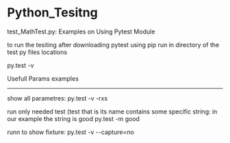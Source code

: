 # Python_Tesitng
test_MathTest.py:
Examples on Using Pytest Module


to run the tesiting after downloading pytest using pip
run in directory of the  test py files locations

py.test -v

Usefull Params examples
__________________________

show all parametres:
py.test -v -rxs

run only needed test (test that is its name contains some specific string: 
in our example the string is good
py.test -m good


runn to show fixture:
py.test -v --capture=no


